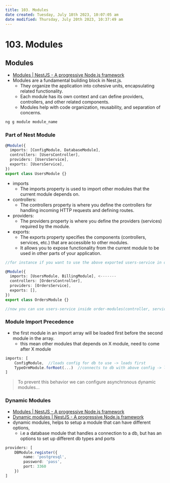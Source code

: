 ```yaml
---
title: 103. Modules
date created: Tuesday, July 18th 2023, 10:07:05 am
date modified: Thursday, July 20th 2023, 10:37:49 am
---
```


# 103. Modules

## Modules

- [Modules | NestJS - A progressive Node.js framework](https://docs.nestjs.com/modules)
- Modules are a fundamental building block in Nest.js.
	- They organize the application into cohesive units, encapsulating related functionality.
	- Each module has its own context and can define providers, controllers, and other related components.
	- Modules help with code organization, reusability, and separation of concerns.

```sh
ng g module module_name
```

### Part of Nest Module

```ts
@Module({
  imports: [ConfigModule, DatabaseModule],
  controllers: [UsersController],
  providers: [UsersService],
  exports: [UsersService],
})
export class UsersModule {}
```

- imports
	- The imports property is used to import other modules that the current module depends on.
- controllers:
	- The controllers property is where you define the controllers for handling incoming HTTP requests and defining routes.
- providers:
	- The providers property is where you define the providers (services) required by the module.
- exports:
	- The exports property specifies the components (controllers, services, etc.) that are accessible to other modules.
	- It allows you to expose functionality from the current module to be used in other parts of your application.

```ts
//for instance if you want to use the above exported users-service in orders-module, you would do something like

@Module({
  imports: [UsersModule, BillingModule], <-------
  controllers: [OrdersController],
  providers: [OrdersService],
  exports: [],
})
export class OrdersModule {}

//now you can use users-service inside order-modules(controller, services...)
```

### Module Import Precedence

- the first module in an import array will be loaded first before the second module in the array.
	- this mean other modules that depends on X module, need to come after X module

```ts
imports: [
	ConfigModule,  //loads config for db to use -> loads first
	TypeOrmModule.forRoot(...)  //connects to db with above config -> loads second
]
```

> To prevent this behavior we can configure asynchronous dynamic modules…

### Dynamic Modules

- [Modules | NestJS - A progressive Node.js framework](https://docs.nestjs.com/modules#dynamic-modules)
- [Dynamic modules | NestJS - A progressive Node.js framework](https://docs.nestjs.com/fundamentals/dynamic-modules)
- dynamic modules, helps to setup a module that can have different options,
	- i.e a database module that handles a connection to a db, but has an options to set up different db types and ports

```ts
providers: [
	DBModule.register({
		name: 'postgresql',
		password: 'pass',
		port: 3360
	})
]
```
